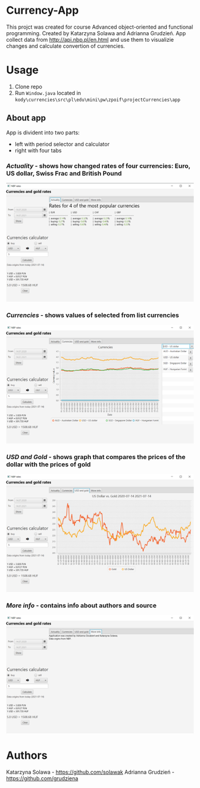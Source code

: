 # Currency-App
This projct was created for course Advanced object-oriented and functional programming. Created by Katarzyna Solawa and Adrianna Grudzień. App collect data from http://api.nbp.pl/en.html and use them to visualizie changes and calculate convertion of currencies.

# Usage
1. Clone repo
2. Run `Window.java` located in `kody\currencies\src\pl\edu\mini\pw\zpoif\projectCurrencies\app`

## About app
App is divident into two parts: 
- left with period selector and calculator
- right with four tabs


### *Actuality* - shows how changed rates of four currencies: Euro, US dollar, Swiss Frac and British Pound
<img src="./oProjekcie/app_1.png" width="600">

### *Currencies* - shows values of selected from list currencies
<img src="./oProjekcie/app_2.png" width="600">

### *USD and Gold* - shows graph that compares the prices of the dollar with the prices of gold 
<img src="./oProjekcie/app_3.png" width="600">

### *More info* - contains info about authors and source
<img src="./oProjekcie/app_4.png" width="600">

# Authors

Katarzyna Solawa - https://github.com/solawak
Adrianna Grudzień - https://github.com/grudziena
